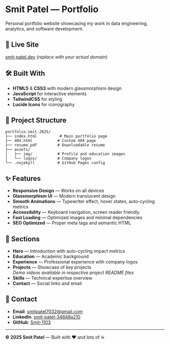 # Smit Patel — Portfolio

Personal portfolio website showcasing my work in data engineering, analytics, and software development.

## 🚀 Live Site

[smit-patel.dev](https://smit-patel.dev) _(replace with your actual domain)_

## 🛠 Built With

- **HTML5** & **CSS3** with modern glassmorphism design
- **JavaScript** for interactive elements
- **TailwindCSS** for styling
- **Lucide Icons** for iconography

## 📁 Project Structure

```
portfolio-smit-2025/
├── index.html          # Main portfolio page
├── 404.html           # Custom 404 page
├── resume.pdf         # Downloadable resume
├── assets/
│   ├── img/           # Profile and education images
│   └── logos/         # Company logos
└── .nojekyll          # GitHub Pages config
```

## ✨ Features

- **Responsive Design** — Works on all devices
- **Glassmorphism UI** — Modern translucent design
- **Smooth Animations** — Typewriter effect, hover states, auto-cycling metrics
- **Accessibility** — Keyboard navigation, screen reader friendly
- **Fast Loading** — Optimized images and minimal dependencies
- **SEO Optimized** — Proper meta tags and semantic HTML

## 🎯 Sections

- **Hero** — Introduction with auto-cycling impact metrics
- **Education** — Academic background
- **Experience** — Professional experience with company logos
- **Projects** — Showcase of key projects  
  *Demo videos available in respective project README files*
- **Skills** — Technical expertise overview
- **Contact** — Social links and email

## 📱 Contact

- **Email**: [smitpatel7032@gmail.com](mailto:smitpatel7032@gmail.com)
- **LinkedIn**: [smit-patel-34848a210](https://www.linkedin.com/in/smit-patel-34848a210/)
- **GitHub**: [Smit-1103](https://github.com/Smit-1103)

---

**© 2025 Smit Patel** — Built with ❤️ and lots of ☕
